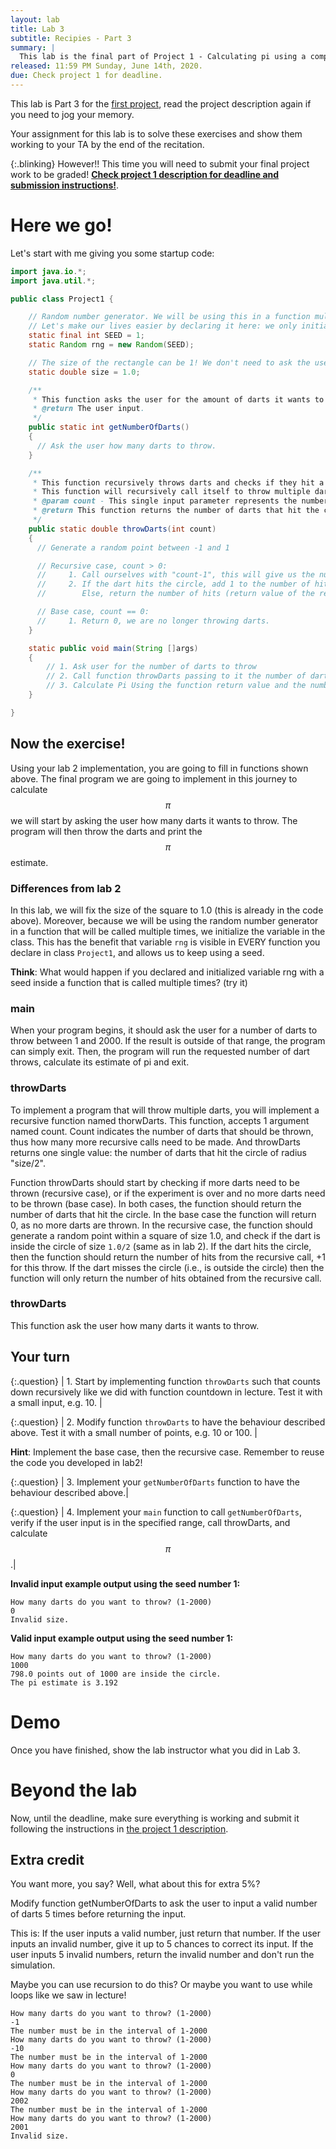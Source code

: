 ```yaml
---
layout: lab
title: Lab 3
subtitle: Recipies - Part 3
summary: |
  This lab is the final part of Project 1 - Calculating pi using a computer simulation. Organizing the code we wrote in previous labs into functions, and generating a user input number of points to calculate pi.
released: 11:59 PM Sunday, June 14th, 2020.
due: Check project 1 for deadline.
---
```


<script src='https://cdnjs.cloudflare.com/ajax/libs/mathjax/2.7.5/latest.js?config=TeX-MML-AM_CHTML' async></script>


This lab is Part 3 for the [first project]({{site.baseurl}}/projects/01), read the project description again if you need to jog your memory.

Your assignment for this lab is to solve these exercises and show them working to your TA by the end of the recitation.

{:.blinking}
However!! This time you will need to submit your final project work to be graded! [**Check project 1 description for deadline and submission instructions!**]({{site.baseurl}}/projects/01).

# Here we go!
Let's start with me giving you some startup code:

```java
import java.io.*;
import java.util.*;

public class Project1 {

    // Random number generator. We will be using this in a function multiple times.
    // Let's make our lives easier by declaring it here: we only initialize it once! and can use it everywhere.
    static final int SEED = 1;
    static Random rng = new Random(SEED);

    // The size of the rectangle can be 1! We don't need to ask the user.
    static double size = 1.0;

    /**
     * This function asks the user for the amount of darts it wants to throw.
     * @return The user input.
     */
    public static int getNumberOfDarts()
    {
      // Ask the user how many darts to throw.
    }

    /**
     * This function recursively throws darts and checks if they hit a circle of radius "size/2".
     * This function will recursively call itself to throw multiple darts.
     * @param count - This single input parameter represents the number of darts to throw
     * @return This function returns the number of darts that hit the circle.
     */
    public static double throwDarts(int count)
    {
      // Generate a random point between -1 and 1

      // Recursive case, count > 0:
      //     1. Call ourselves with "count-1", this will give us the number of hits of the remaining "count-1 darts".
      //     2. If the dart hits the circle, add 1 to the number of hits (return value of the recursive call).
      //        Else, return the number of hits (return value of the recursive call).

      // Base case, count == 0:
      //     1. Return 0, we are no longer throwing darts.
    }

    static public void main(String []args)
    {
        // 1. Ask user for the number of darts to throw
        // 2. Call function throwDarts passing to it the number of darts that we want to run.
        // 3. Calculate Pi Using the function return value and the number of darts we threw.
    }

}
```

## Now the exercise!

Using your lab 2 implementation, you are going to fill in functions shown above.
The final program we are going to implement in this journey to calculate $$\pi$$ we will start by asking the user how many darts it wants to throw.
The program will then throw the darts and print the $$\pi$$ estimate.


### Differences from lab 2

In this lab, we will fix the size of the square to 1.0 (this is already in the code above).
Moreover, because we will be using the random number generator in a function that will be called multiple times, we initialize the variable in the class. This has the benefit that variable `rng` is visible in EVERY function you declare in class `Project1`, and allows us to keep using a seed.

**Think**: What would happen if you declared and initialized variable rng with a seed inside a function that is called multiple times? (try it)


### main
When your program begins, it should ask the user for a number of darts to throw between 1 and 2000. If the result is outside of that range, the program can simply exit.
Then, the program will run the requested number of dart throws, calculate its estimate of pi and exit.

### throwDarts

To implement a program that will throw multiple darts, you will implement a recursive function named thorwDarts. This function, accepts 1 argument named count. Count indicates the number of darts that should be thrown, thus how many more recursive calls need to be made. And throwDarts returns one single value: the number of darts that hit the circle of radius "size/2".

Function throwDarts should start by checking if more darts need to be thrown (recursive case), or if the experiment is over and no more darts need to be thrown (base case). In both cases, the function should return the number of darts that hit the circle. In the base case the function will return 0, as no more darts are thrown. In the recursive case, the function should generate a random point within a square of size 1.0, and check if the dart is inside the circle of size `1.0/2` (same as in lab 2). If the dart hits the circle, then the function should return the number of hits from the recursive call, +1 for this throw. If the dart misses the circle (i.e., is outside the circle) then the function will only return the number of hits obtained from the recursive call.

### throwDarts

This function ask the user how many darts it wants to throw.

## Your turn

{:.question}
| 1. Start by implementing function `throwDarts` such that counts down recursively like we did with function countdown in lecture. Test it with a small input, e.g. 10. |

{:.question}
| 2. Modify function `throwDarts` to have the behaviour described above. Test it with a small number of points, e.g. 10 or 100. |

**Hint**: Implement the base case, then the recursive case. Remember to reuse the code you developed in lab2!

{:.question}
| 3. Implement your `getNumberOfDarts` function to have the behaviour described above.|

{:.question}
| 4. Implement your `main` function to call `getNumberOfDarts`, verify if the user input is in the specified range, call throwDarts, and calculate $$\pi$$.|

**Invalid input example output using the seed number 1:**
```
How many darts do you want to throw? (1-2000)
0
Invalid size.
```

**Valid input example output using the seed number 1:**
```
How many darts do you want to throw? (1-2000)
1000
798.0 points out of 1000 are inside the circle.
The pi estimate is 3.192
```

# Demo

Once you have finished, show the lab instructor what you did in Lab 3.

# Beyond the lab

Now, until the deadline, make sure everything is working and submit it following the instructions in [the project 1 description]({{site.baseurl}}/projects/01).

## Extra credit

You want more, you say? Well, what about this for extra 5%?

Modify function getNumberOfDarts to ask the user to input a valid number of darts 5 times before returning the input.

This is: If the user inputs a valid number, just return that number. If the user inputs an invalid number, give it up to 5 chances to correct its input.
If the user inputs 5 invalid numbers, return the invalid number and don't run the simulation.

Maybe you can use recursion to do this? Or maybe you want to use while loops like we saw in lecture!

```
How many darts do you want to throw? (1-2000)
-1
The number must be in the interval of 1-2000
How many darts do you want to throw? (1-2000)
-10
The number must be in the interval of 1-2000
How many darts do you want to throw? (1-2000)
0
The number must be in the interval of 1-2000
How many darts do you want to throw? (1-2000)
2002
The number must be in the interval of 1-2000
How many darts do you want to throw? (1-2000)
2001
Invalid size.
```
